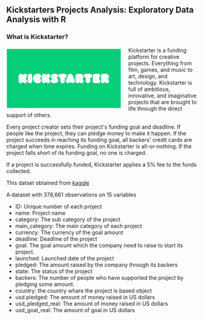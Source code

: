 ## Kickstarters Projects Analysis: Exploratory Data Analysis with R
### What is Kickstarter?
<p><img style="float: left;margin:5px 20px 5px 1px" src="Kickstarter.png" width="300" height="155"></p>
<p>Kickstarter is a funding platform for creative projects. Everything from film, games, and music to art, design, and technology. Kickstarter is full of ambitious, innovative, and imaginative projects that are brought to life through the direct support of others.
</p>
<p>Every project creator sets their project's funding goal and deadline. If people like the project, they can pledge money to make it happen. If the project succeeds in reaching its funding goal, all backers' credit cards are charged when time expires. Funding on Kickstarter is all-or-nothing. If the project falls short of its funding goal, no one is charged.</p>
 
<p>If a project is successfully funded, Kickstarter applies a 5% fee to the funds collected.</p>

This datset obtained from [kaggle](https://www.kaggle.com/kemical/kickstarter-projects)

A dataset with 378,661 observations on 15 variables
 

-  ID: Unique number of each project  
-  name: Project name 
-  category: The sub category of the project 
-  main_category: The main category of each project 
-  currency: The currency of the goal amount 
-  deadline: Deadline of the project 
-  goal: The goal amount which the company need to raise to start its project.
-  launched: Launched date of the project   
-  pledged: The amount raised by the company through its backers  
-  state: The status of the project   
-  backers: The number of people who have supported the project by pledging some amount.    
-  country: the country whare the project is based  object 
-  usd pledged: The amount of money raised in US dollars  
-  usd_pledged_real: The amount of money raised in US dollars  
-  usd_goal_real: The amount of goal in US dollars  